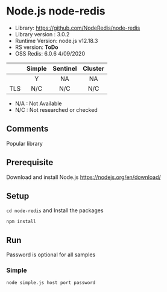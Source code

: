 # Node.js node-redis
* Library: https://github.com/NodeRedis/node-redis
* Library version : 3.0.2
* Runtime Version: node.js v12.18.3
* RS version: **ToDo**
* OSS Redis: 6.0.6 4/09/2020

|     | Simple | Sentinel| Cluster|
|:--- |:---:   |:---:    |:---:   |
|     | Y      | NA      | NA     |
| TLS | N/C    | N/C     | N/C    | 

* N/A : Not Available
* N/C : Not researched or checked
## Comments
Popular library

## Prerequisite
Download and install Node.js https://nodejs.org/en/download/ 

## Setup
`cd node-redis` and  Install the packages
```
npm install
```

## Run
Password is optional for all samples

### Simple
`node simple.js host port password`
